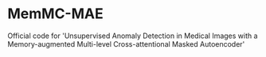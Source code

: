 # MemMC-MAE
Official code for 'Unsupervised Anomaly Detection in Medical Images with a Memory-augmented Multi-level Cross-attentional Masked Autoencoder'
